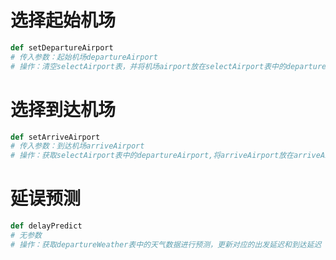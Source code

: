# 选择起始机场

```python
def setDepartureAirport
# 传入参数：起始机场departureAirport
# 操作：清空selectAirport表，并将机场airport放在selectAirport表中的departureAirport列，然后进行天气预测存到departureWeather表中
```

# 选择到达机场

```python
def setArriveAirport
# 传入参数：到达机场arriveAirport
# 操作：获取selectAirport表中的departureAirport,将arriveAirport放在arriveAirport列，然后进行天气预测存到arriveWeather表中
```

# 延误预测

```python
def delayPredict
# 无参数
# 操作：获取departureWeather表中的天气数据进行预测，更新对应的出发延迟和到达延迟
```

